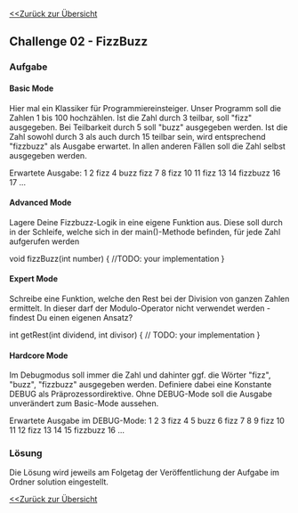 [<<Zurück zur Übersicht](https://github.com/codewiththomas/c-challenges)

## Challenge 02 - FizzBuzz

### Aufgabe 

#### Basic Mode
Hier mal ein Klassiker für Programmiereinsteiger. Unser Programm soll die Zahlen 1 bis 100 hochzählen. Ist die Zahl durch 3 teilbar, soll "fizz" ausgegeben. 
Bei Teilbarkeit durch 5 soll "buzz" ausgegeben werden. Ist die Zahl sowohl durch 3 als auch durch 15 teilbar sein, wird entsprechend "fizzbuzz" als Ausgabe 
erwartet. In allen anderen Fällen soll die Zahl selbst ausgegeben werden.

Erwartete Ausgabe:
1
2
fizz
4
buzz
fizz
7
8
fizz
10
11
fizz
13
14
fizzbuzz
16
17
...


#### Advanced Mode
Lagere Deine Fizzbuzz-Logik in eine eigene Funktion aus. Diese soll durch in der Schleife, welche sich in der main()-Methode befinden, für
jede Zahl aufgerufen werden

void fizzBuzz(int number)
{
	//TODO: your implementation
}


#### Expert Mode 
Schreibe eine Funktion, welche den Rest bei der Division von ganzen Zahlen ermittelt. In dieser darf der Modulo-Operator nicht verwendet werden - 
findest Du einen eigenen Ansatz?

int getRest(int dividend, int divisor)
{
	// TODO: your implementation
}


#### Hardcore Mode
Im Debugmodus soll immer die Zahl und dahinter ggf. die Wörter "fizz", "buzz", "fizzbuzz" ausgegeben werden. Definiere dabei eine Konstante 
DEBUG als Präprozessordirektive. Ohne DEBUG-Mode soll die Ausgabe unverändert zum Basic-Mode aussehen.

Erwartete Ausgabe im DEBUG-Mode:
1
2
3 fizz
4
5 buzz
6 fizz
7
8
9 fizz
10
11
12 fizz
13
14
15 fizzbuzz
16
...


### Lösung

Die Lösung wird jeweils am Folgetag der Veröffentlichung der Aufgabe im Ordner solution eingestellt.

[<<Zurück zur Übersicht](https://github.com/codewiththomas/c-challenges)
